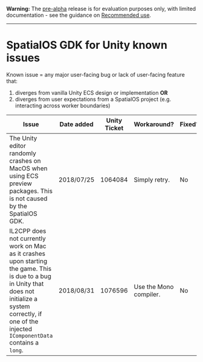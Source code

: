 **Warning:** The [pre-alpha](https://docs.improbable.io/reference/latest/shared/release-policy#maturity-stages) release is for evaluation purposes only, with limited documentation - see the guidance on [Recommended use](../README.md#recommended-use).

----

# SpatialOS GDK for Unity known issues

Known issue = any major user-facing bug or lack of user-facing feature that:
1. diverges from vanilla Unity ECS design or implementation **OR**
1. diverges from user expectations from a SpatialOS project (e.g. interacting across worker boundaries)

| Issue | Date added | Unity Ticket | Workaround? | Fixed? |
|-------|-------------------|--------|-------------|-------|
| The Unity editor randomly crashes on MacOS when using ECS preview packages. This is not caused by the SpatialOS GDK. | 2018/07/25 | 1064084 | Simply retry. | No|
| IL2CPP does not currently work on Mac as it crashes upon starting the game. This is due to a bug in Unity that does not initialize a system correctly, if one of the injected `IComponentData` contains a `long`. | 2018/08/31 | 1076596 | Use the Mono compiler. | No|
